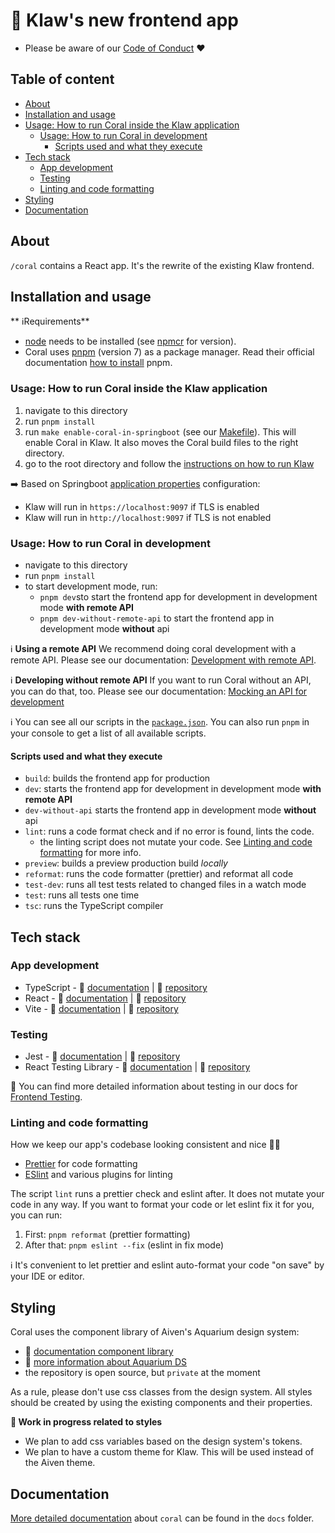 # 🪸 Klaw's new frontend app

- Please be aware of our [Code of Conduct](../CODE_OF_CONDUCT.md) ❤️

## Table of content

- [About](#about)
- [Installation and usage](#installation-and-usage)
- [Usage: How to run Coral inside the Klaw application](#usage-how-to-run-coral-inside-the-klaw-application)
  - [Usage: How to run Coral in development](#usage-how-to-run-coral-in-development)
    - [Scripts used and what they execute](#scripts-used-and-what-they-execute)
- [Tech stack](#tech-stack)
  - [App development](#app-development)
  - [Testing](#testing)
  - [Linting and code formatting](#linting-and-code-formatting)
- [Styling](#styling)
- [Documentation](#documentation)

## About

`/coral` contains a React app. It's the rewrite of the existing Klaw frontend.

## Installation and usage

** ℹRequirements**
- [node](https://nodejs.org/en/) needs to be installed (see [npmcr](.npmrc) for version).
- Coral uses [pnpm](https://pnpm.io/) (version 7) as a package manager. Read their official documentation [how to install](https://pnpm.io/installation) pnpm. 

### Usage: How to run Coral inside the Klaw application

1. navigate to this directory
2. run `pnpm install`
3. run `make enable-coral-in-springboot` (see our [Makefile](Makefile)). This will enable Coral in Klaw. It also moves the Coral build files to the right directory.
4. go to the root directory and follow the [instructions on how to run Klaw](../README.md#Install)

➡️ Based on Springboot [application properties](https://github.com/aiven/klaw/blob/main/core/src/main/resources/application.properties#L5) configuration: 
- Klaw will run in `https://localhost:9097` if TLS is enabled
- Klaw will run in `http://localhost:9097` if TLS is not enabled

### Usage: How to run Coral in development

- navigate to this directory
- run `pnpm install`
- to start development mode, run:
  - `pnpm dev`sto start the frontend app for development in development mode **with remote API**
  - `pnpm dev-without-remote-api` to start the frontend app in development mode **without** api

ℹ️ **Using a remote API**
We recommend doing coral development with a remote API.
Please see our documentation: [Development with remote API](docs/development-with-remote-api.md).

ℹ️ **Developing without remote API**
If you want to run Coral without an API, you can do that, too.
Please see our documentation: [Mocking an API for development](docs/mock-api-for-development.md)

ℹ️ You can see all our scripts in the [`package.json`](package.json).
You can also run `pnpm` in your console to get a list of all available scripts.

#### Scripts used and what they execute

- `build`: builds the frontend app for production
- `dev`: starts the frontend app for development in development mode **with remote API**
- `dev-without-api` starts the frontend app in development mode **without** api
- `lint`: runs a code format check and if no error is found, lints the code.
  - the linting script does not mutate your code. See [Linting and code formatting](#linting-and-code-formatting) for more info.
- `preview`: builds a preview production build _locally_
- `reformat`: runs the code formatter (prettier) and reformat all code
- `test-dev`: runs all test tests related to changed files in a watch mode
- `test`: runs all tests one time
- `tsc`: runs the TypeScript compiler


## Tech stack

### App development

- TypeScript - 📃 [documentation](https://www.typescriptlang.org/) | 🐙 [repository](https://github.com/microsoft/TypeScript)
- React - 📃 [documentation](https://reactjs.org/docs/getting-started.html) | 🐙 [repository](https://github.com/facebook/react/)
- Vite - 📃 [documentation](https://vitejs.dev/guide/) | 🐙 [repository](https://github.com/vitejs/vite)

### Testing

- Jest - 📃 [documentation](https://jestjs.io/docs/getting-started) | 🐙 [repository](https://github.com/facebook/jest)
- React Testing Library - 📃 [documentation](https://testing-library.com/docs/react-testing-library/intro/) | 🐙 [repository](https://github.com/testing-library/react-testing-library)

📃 You can find more detailed information about testing in our docs for [Frontend Testing](docs/frontend-testing.md).

### Linting and code formatting

How we keep our app's codebase looking consistent and nice 💅🏼

- [Prettier](https://prettier.io/) for code formatting
- [ESlint](https://eslint.org/) and various plugins for linting

The script `lint` runs a prettier check and eslint after. It does not mutate your code in any way. If you want to format your code or let eslint fix it for you, you can run:

1. First: `pnpm reformat` (prettier formatting)
2. After that: `pnpm eslint --fix` (eslint in fix mode)

ℹ️ It's convenient to let prettier and eslint auto-format your code "on save" by your IDE or editor.

## Styling

Coral uses the component library of Aiven's Aquarium design system:

- 📃 [documentation component library](https://aquarium-library.aiven.io/)
- 📙 [more information about Aquarium DS](https://aquarium.aiven.io/43ae72f19/p/560f47-aquarium-ds)
- the repository is open source, but `private` at the moment

As a rule, please don't use css classes from the design system. All styles should be created by using the existing components and their properties.

**🔄 Work in progress related to styles**

- We plan to add css variables based on the design system's tokens.
- We plan to have a custom theme for Klaw. This will be used instead of the Aiven theme.

## Documentation

[More detailed documentation](docs/README.md) about `coral` can be found in the `docs` folder.
